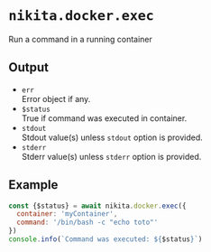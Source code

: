 
# `nikita.docker.exec`

Run a command in a running container

## Output

* `err`   
  Error object if any.   
* `$status`   
  True if command was executed in container.
* `stdout`   
  Stdout value(s) unless `stdout` option is provided.   
* `stderr`   
  Stderr value(s) unless `stderr` option is provided.   

## Example

```js
const {$status} = await nikita.docker.exec({
  container: 'myContainer',
  command: '/bin/bash -c "echo toto"'
})
console.info(`Command was executed: ${$status}`)
```
